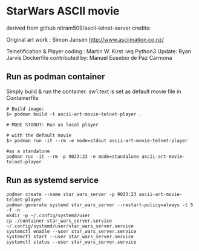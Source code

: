 StarWars ASCII movie
=============================
derived from github nitram509/ascii-telnet-server
credits:

Original art work : Simon Jansen http://www.asciimation.co.nz/

Telnetification & Player coding : Martin W. Kirst
:wq
Python3 Update: Ryan Jarvis Dockerfile contributed by: Manuel Eusebio de Paz Carmona


Run as podman container
-----------------------

Simply build & run the container.  sw1.text is set as default movie file in Containerfile

    # Build image:
    $> podman build -t ascii-art-movie-telnet-player .
    
    # MODE STDOUT: Run as local player
    
    # with the default movie
    $> podman run -it --rm -e mode=stdout ascii-art-movie-telnet-player
    
    #as a standalone
    podman run -it --rm -p 9023:23 -e mode=standalone ascii-art-movie-telnet-player
    
Run as systemd service
-----------------------
```
podman create --name star_wars_server -p 9023:23 ascii-art-movie-telnet-player
podman generate systemd star_wars_server --restart-policy=always -t 5 -f -n
mkdir -p ~/.config/systemd/user
cp ./container-star_wars_server.service ~/.config/systemd/user/star_wars_server.service
systemctl enable --user star_wars_server.service
systemctl start --user star_wars_server.service
systemctl status --user star_wars_server.service
``` 
